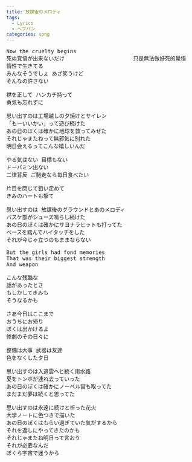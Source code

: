```yaml
---
title: 放課後のメロディ
tags:
  - Lyrics
  - ヘブバン
categories: song
---
```

<pre>
Now the cruelty begins  
死ぬ覚悟が出来ないだけ　　　　　　　　　　　　　只是無法做好死的覺悟　
惰性で生きてる　　　　　　　　　　　　　　　　　　
みんなそうでしょ あざ笑うけど  
そんなの許さない

襟を正して ハンカチ持って  
勇気も忘れずに

思い出すのは工場越しの夕焼けとサイレン  
「もーいいかい」って遊び続けた  
あの日のぼくは確かに地球を救ってみせた  
それじゃまたねって無邪気に別れた  
明日会えるってこんな嬉しいんだ

やる気はない 目標もない  
ドーパミン出ない  
二律背反 ご馳走なら毎日食べたい

片目を閉じて狙い定めて  
きみのハートも撃て

思い出すのは 放課後のグラウンドとあのメロディ  
バスケ部がシューズ鳴らし続けた  
あの日のぼくは確かにサヨナラヒットも打ってた  
ベースを踏んでハイタッチをした  
それが今じゃ立つのもままならない

But the girls had fond memories  
That was their biggest strength  
And weapon

こんな残酷な  
話があったとさ  
もしかしてきみも  
そうなるかも

さあ今日はここまで  
おうちにお帰り  
ぼくは出かけるよ  
惨劇のその日々に

整備は大事 武器は友達  
色をなくした夕日

思い出すのは入道雲へと続く用水路  
夏をトンボが連れ去っていった  
あの日のぼくは確かにノーベル賞も取ってた  
まだまだ夢は続くと思ってた

思い出すのは永遠に続けと祈った花火  
大学ノートに色つきで描いた  
あの日のぼくはもらい過ぎていた気がするから  
それを返しにやってきたのかも  
それじゃまたね明日って言おう  
それが必要なんだ  
ぼくら宇宙で迷うから
</pre>